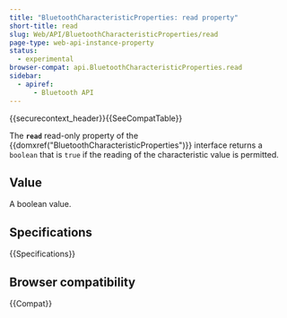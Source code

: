 ```yaml
---
title: "BluetoothCharacteristicProperties: read property"
short-title: read
slug: Web/API/BluetoothCharacteristicProperties/read
page-type: web-api-instance-property
status:
  - experimental
browser-compat: api.BluetoothCharacteristicProperties.read
sidebar:
  - apiref:
      - Bluetooth API
---
```


{{securecontext_header}}{{SeeCompatTable}}

The **`read`** read-only property of the
{{domxref("BluetoothCharacteristicProperties")}} interface returns a
`boolean` that is `true` if the reading of the characteristic
value is permitted.

## Value

A boolean value.

## Specifications

{{Specifications}}

## Browser compatibility

{{Compat}}
